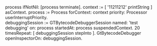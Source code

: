 process ifNotNil: [process terminate].
context := [ '11211212' printString ] asContext.
process := Process
	forContext: context
	priority: Processor userInterruptPriority.	
debuggingSession := GTBytecodeDebuggerSession 
	named: 'test debugging' on: process startedAt: process suspendedContext.
20 timesRepeat: [ 
	debuggingSession stepInto ].
GtBytecodeDebugger openInspectorOn: debuggingSession.
